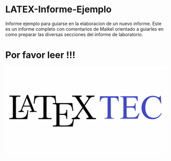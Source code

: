 # LATEX-Informe-Ejemplo
Informe ejemplo para guiarse en la elaboracion de un nuevo informe.
Este es un informe completo con comentarios de Maikel orientado a guiarles en como preparar las diversas secciones del informe de laboratorio.
# Por favor leer !!!

![alt test](/LATEX64.png)
